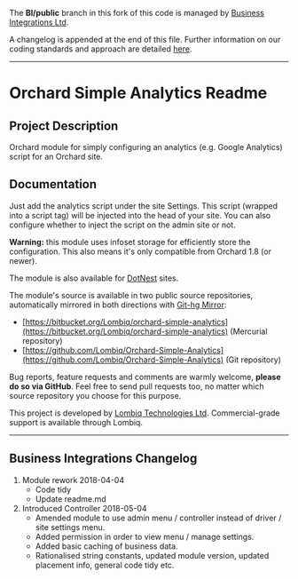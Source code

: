 The **BI/public** branch in this fork of this code is managed by [Business Integrations Ltd](https://github.com/BusinessIntegrations).

A changelog is appended at the end of this file. Further information on our coding standards and approach are detailed [here](https://businessintegrations.github.io/).

***
 
# Orchard Simple Analytics Readme

## Project Description

Orchard module for simply configuring an analytics (e.g. Google Analytics) script for an Orchard site.

## Documentation

Just add the analytics script under the site Settings. This script (wrapped into a script tag) will be injected into the head of your site. You can also configure whether to inject the script on the admin site or not.

**Warning:** this module uses infoset storage for efficiently store the configuration. This also means it's only compatible from Orchard 1.8 (or newer).

The module is also available for [DotNest](http://dotnest.com/) sites.

The module's source is available in two public source repositories, automatically mirrored in both directions with [Git-hg Mirror](https://githgmirror.com):

- [https://bitbucket.org/Lombiq/orchard-simple-analytics](https://bitbucket.org/Lombiq/orchard-simple-analytics) (Mercurial repository)
- [https://github.com/Lombiq/Orchard-Simple-Analytics](https://github.com/Lombiq/Orchard-Simple-Analytics) (Git repository)

Bug reports, feature requests and comments are warmly welcome, **please do so via GitHub**.
Feel free to send pull requests too, no matter which source repository you choose for this purpose.

This project is developed by [Lombiq Technologies Ltd](http://lombiq.com/). Commercial-grade support is available through Lombiq.

***

## Business Integrations Changelog

1. Module rework 2018-04-04  
   * Code tidy
   * Update readme.md
2. Introduced Controller 2018-05-04
   * Amended module to use admin menu / controller instead of driver / site settings menu.
   * Added permission in order to view menu / manage settings.
   * Added basic caching of business data. 
   * Rationalised string constants, updated module version, updated placement info, general code tidy etc.

